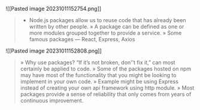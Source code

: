 ![[Pasted image 20231011152754.png]]
> * Node.js packages allow us to reuse code that has already been written by other people. » A package can be defined as one or more modules grouped together to provide a service. » Some famous packages — React, Express, Axios

![[Pasted image 20231011152808.png]]
> » Why use packages? “If it’s not broken, don'’t fix it,” can most certainly be applied to code. » Some of the packages hosted on npm may have most of the functionality that you might be looking to implement in your own code. » Example might be using Express instead of creating your own api framework using http module. » Most packages provide a sense of reliability that only comes from years of continuous improvement.